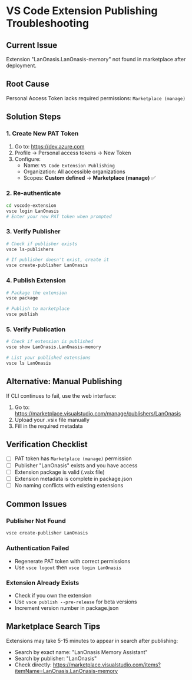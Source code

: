 # VS Code Extension Publishing Troubleshooting

## Current Issue
Extension "LanOnasis.LanOnasis-memory" not found in marketplace after deployment.

## Root Cause
Personal Access Token lacks required permissions: `Marketplace (manage)`

## Solution Steps

### 1. Create New PAT Token
1. Go to: https://dev.azure.com
2. Profile → Personal access tokens → New Token
3. Configure:
   - Name: `VS Code Extension Publishing`
   - Organization: All accessible organizations
   - Scopes: **Custom defined** → **Marketplace (manage)** ✅

### 2. Re-authenticate
```bash
cd vscode-extension
vsce login LanOnasis
# Enter your new PAT token when prompted
```

### 3. Verify Publisher
```bash
# Check if publisher exists
vsce ls-publishers

# If publisher doesn't exist, create it
vsce create-publisher LanOnasis
```

### 4. Publish Extension
```bash
# Package the extension
vsce package

# Publish to marketplace
vsce publish
```

### 5. Verify Publication
```bash
# Check if extension is published
vsce show LanOnasis.LanOnasis-memory

# List your published extensions
vsce ls LanOnasis
```

## Alternative: Manual Publishing

If CLI continues to fail, use the web interface:

1. Go to: https://marketplace.visualstudio.com/manage/publishers/LanOnasis
2. Upload your .vsix file manually
3. Fill in the required metadata

## Verification Checklist

- [ ] PAT token has `Marketplace (manage)` permission
- [ ] Publisher "LanOnasis" exists and you have access
- [ ] Extension package is valid (.vsix file)
- [ ] Extension metadata is complete in package.json
- [ ] No naming conflicts with existing extensions

## Common Issues

### Publisher Not Found
```bash
vsce create-publisher LanOnasis
```

### Authentication Failed
- Regenerate PAT token with correct permissions
- Use `vsce logout` then `vsce login LanOnasis`

### Extension Already Exists
- Check if you own the extension
- Use `vsce publish --pre-release` for beta versions
- Increment version number in package.json

## Marketplace Search Tips

Extensions may take 5-15 minutes to appear in search after publishing:
- Search by exact name: "LanOnasis Memory Assistant"
- Search by publisher: "LanOnasis"
- Check directly: https://marketplace.visualstudio.com/items?itemName=LanOnasis.LanOnasis-memory
